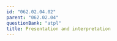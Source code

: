 ```yaml
---
id: "062.02.04.02"
parent: "062.02.04"
questionBank: "atpl"
title: Presentation and interpretation
---
```

